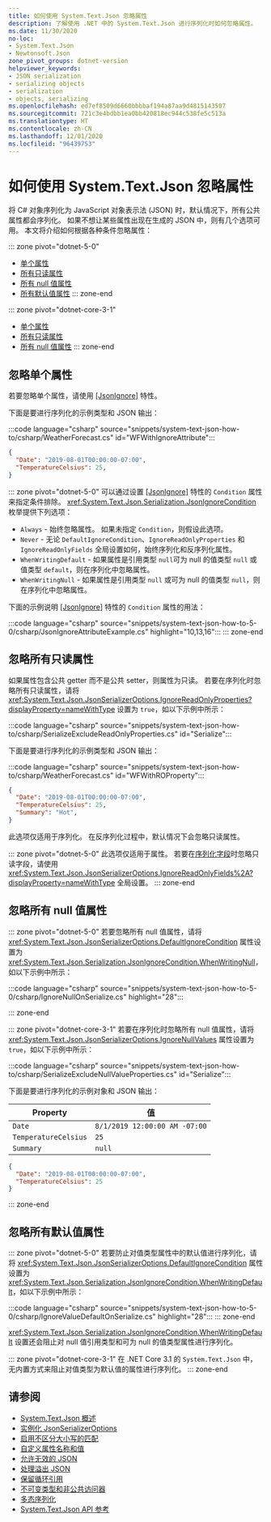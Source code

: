 ```yaml
---
title: 如何使用 System.Text.Json 忽略属性
description: 了解使用 .NET 中的 System.Text.Json 进行序列化时如何忽略属性。
ms.date: 11/30/2020
no-loc:
- System.Text.Json
- Newtonsoft.Json
zone_pivot_groups: dotnet-version
helpviewer_keywords:
- JSON serialization
- serializing objects
- serialization
- objects, serializing
ms.openlocfilehash: ed7ef8509d6660bbbbaf194a87aa9d4815143507
ms.sourcegitcommit: 721c3e4bdbb1ea0bb420818ec944c538fe5c513a
ms.translationtype: HT
ms.contentlocale: zh-CN
ms.lasthandoff: 12/01/2020
ms.locfileid: "96439753"
---
```

# <a name="how-to-ignore-properties-with-no-locsystemtextjson"></a>如何使用 System.Text.Json 忽略属性

将 C# 对象序列化为 JavaScript 对象表示法 (JSON) 时，默认情况下，所有公共属性都会序列化。 如果不想让某些属性出现在生成的 JSON 中，则有几个选项可用。 本文将介绍如何根据各种条件忽略属性：

::: zone pivot="dotnet-5-0"

* [单个属性](#ignore-individual-properties)
* [所有只读属性](#ignore-all-read-only-properties)
* [所有 null 值属性](#ignore-all-null-value-properties)
* [所有默认值属性](#ignore-all-default-value-properties)
::: zone-end

::: zone pivot="dotnet-core-3-1"

* [单个属性](#ignore-individual-properties)
* [所有只读属性](#ignore-all-read-only-properties)
* [所有 null 值属性](#ignore-all-null-value-properties)
::: zone-end

## <a name="ignore-individual-properties"></a>忽略单个属性

若要忽略单个属性，请使用 [[JsonIgnore]](xref:System.Text.Json.Serialization.JsonIgnoreAttribute) 特性。

下面是要进行序列化的示例类型和 JSON 输出：

:::code language="csharp" source="snippets/system-text-json-how-to/csharp/WeatherForecast.cs" id="WFWithIgnoreAttribute":::

```json
{
  "Date": "2019-08-01T00:00:00-07:00",
  "TemperatureCelsius": 25,
}
```

::: zone pivot="dotnet-5-0"
可以通过设置 [[JsonIgnore]](xref:System.Text.Json.Serialization.JsonIgnoreAttribute) 特性的 `Condition` 属性来指定条件排除。 <xref:System.Text.Json.Serialization.JsonIgnoreCondition> 枚举提供下列选项：

* `Always` - 始终忽略属性。 如果未指定 `Condition`，则假设此选项。
* `Never` - 无论 `DefaultIgnoreCondition`、`IgnoreReadOnlyProperties` 和 `IgnoreReadOnlyFields` 全局设置如何，始终序列化和反序列化属性。
* `WhenWritingDefault` - 如果属性是引用类型 `null`可为 null 的值类型 `null` 或值类型 `default`，则在序列化中忽略属性。
* `WhenWritingNull` - 如果属性是引用类型 `null` 或可为 null 的值类型 `null`，则在序列化中忽略属性。

下面的示例说明 [[JsonIgnore]](xref:System.Text.Json.Serialization.JsonIgnoreAttribute) 特性的 `Condition` 属性的用法：

:::code language="csharp" source="snippets/system-text-json-how-to-5-0/csharp/JsonIgnoreAttributeExample.cs" highlight="10,13,16":::
::: zone-end

## <a name="ignore-all-read-only-properties"></a>忽略所有只读属性

如果属性包含公共 getter 而不是公共 setter，则属性为只读。 若要在序列化时忽略所有只读属性，请将 <xref:System.Text.Json.JsonSerializerOptions.IgnoreReadOnlyProperties?displayProperty=nameWithType> 设置为 `true`，如以下示例中所示：

:::code language="csharp" source="snippets/system-text-json-how-to/csharp/SerializeExcludeReadOnlyProperties.cs" id="Serialize":::

下面是要进行序列化的示例类型和 JSON 输出：

:::code language="csharp" source="snippets/system-text-json-how-to/csharp/WeatherForecast.cs" id="WFWithROProperty":::

```json
{
  "Date": "2019-08-01T00:00:00-07:00",
  "TemperatureCelsius": 25,
  "Summary": "Hot",
}
```

此选项仅适用于序列化。 在反序列化过程中，默认情况下会忽略只读属性。

::: zone pivot="dotnet-5-0"
此选项仅适用于属性。 若要在[序列化字段](system-text-json-how-to.md#include-fields)时忽略只读字段，请使用 <xref:System.Text.Json.JsonSerializerOptions.IgnoreReadOnlyFields%2A?displayProperty=nameWithType> 全局设置。
::: zone-end

## <a name="ignore-all-null-value-properties"></a>忽略所有 null 值属性

::: zone pivot="dotnet-5-0"
若要忽略所有 null 值属性，请将 <xref:System.Text.Json.JsonSerializerOptions.DefaultIgnoreCondition> 属性设置为 <xref:System.Text.Json.Serialization.JsonIgnoreCondition.WhenWritingNull>，如以下示例中所示：

:::code language="csharp" source="snippets/system-text-json-how-to-5-0/csharp/IgnoreNullOnSerialize.cs" highlight="28":::

::: zone-end

::: zone pivot="dotnet-core-3-1"
若要在序列化时忽略所有 null 值属性，请将 <xref:System.Text.Json.JsonSerializerOptions.IgnoreNullValues> 属性设置为 `true`，如以下示例中所示：

:::code language="csharp" source="snippets/system-text-json-how-to/csharp/SerializeExcludeNullValueProperties.cs" id="Serialize":::

下面是要进行序列化的示例对象和 JSON 输出：

| Property             | 值                         |
|----------------------|-------------------------------|
| `Date`               | `8/1/2019 12:00:00 AM -07:00` |
| `TemperatureCelsius` | `25`                          |
| `Summary`            | `null`                        |

```json
{
  "Date": "2019-08-01T00:00:00-07:00",
  "TemperatureCelsius": 25
}
```

::: zone-end

## <a name="ignore-all-default-value-properties"></a>忽略所有默认值属性

::: zone pivot="dotnet-5-0"
若要防止对值类型属性中的默认值进行序列化，请将 <xref:System.Text.Json.JsonSerializerOptions.DefaultIgnoreCondition> 属性设置为 <xref:System.Text.Json.Serialization.JsonIgnoreCondition.WhenWritingDefault>，如以下示例中所示：

:::code language="csharp" source="snippets/system-text-json-how-to-5-0/csharp/IgnoreValueDefaultOnSerialize.cs" highlight="28":::
::: zone-end

<xref:System.Text.Json.Serialization.JsonIgnoreCondition.WhenWritingDefault> 设置还会阻止对 null 值引用类型和可为 null 的值类型属性进行序列化。

::: zone pivot="dotnet-core-3-1"
在 .NET Core 3.1 的 `System.Text.Json` 中，无内置方式来阻止对值类型为默认值的属性进行序列化。
::: zone-end

## <a name="see-also"></a>请参阅

* [System.Text.Json 概述](system-text-json-overview.md)
* [实例化 JsonSerializerOptions](system-text-json-configure-options.md)
* [启用不区分大小写的匹配](system-text-json-character-casing.md)
* [自定义属性名称和值](system-text-json-customize-properties.md)
* [允许无效的 JSON](system-text-json-invalid-json.md)
* [处理溢出 JSON](system-text-json-handle-overflow.md)
* [保留循环引用](system-text-json-preserve-references.md)
* [不可变类型和非公共访问器](system-text-json-immutability.md)
* [多态序列化](system-text-json-polymorphism.md)
* [System.Text.Json API 参考](xref:System.Text.Json)
